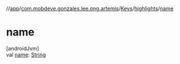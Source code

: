 //[app](../../../../index.md)/[com.mobdeve.gonzales.lee.ong.artemis](../../index.md)/[Keys](../index.md)/[highlights](index.md)/[name](name.md)

# name

[androidJvm]\
val [name](name.md): [String](https://kotlinlang.org/api/latest/jvm/stdlib/kotlin/-string/index.html)
